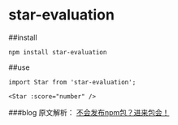 # star-evaluation

##install

```
npm install star-evaluation
```
##use

```
import Star from 'star-evaluation';

<Star :score="number" />
```

###blog
原文解析：
[不会发布npm包？进来包会！](https://juejin.im/post/5bdfa46951882516c94e5b26)
